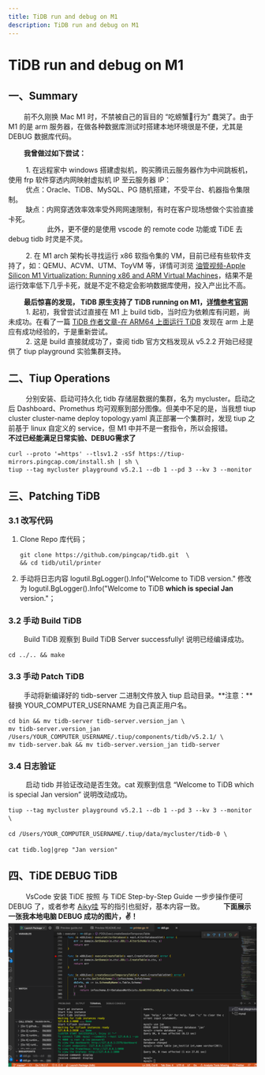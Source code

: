 ```yaml
---
title: TiDB run and debug on M1
description: TiDB run and debug on M1
---
```


# TiDB run and debug on M1

## 一、Summary

&nbsp;&nbsp;&nbsp;&nbsp;&nbsp;&nbsp;&nbsp;&nbsp;前不久刚换 Mac M1 时，不禁被自己的盲目的 “吃螃蟹🦀️行为” 蠢哭了。由于 M1 的是 arm 服务器，在做各种数据库测试时搭建本地环境很是不便，尤其是 DEBUG 数据库代码。

&nbsp;&nbsp;&nbsp;&nbsp;&nbsp;&nbsp;&nbsp;&nbsp;**我曾做过如下尝试：**  

&nbsp;&nbsp;&nbsp;&nbsp;&nbsp;&nbsp;&nbsp;&nbsp; 1. 在远程家中 windows 搭建虚拟机，购买腾讯云服务器作为中间跳板机，使用 frp 软件穿透内网映射虚拟机 IP 至云服务器 IP：  
&nbsp;&nbsp;&nbsp;&nbsp;&nbsp;&nbsp;&nbsp;&nbsp; 优点：Oracle、TiDB、MySQL、PG 随机搭建，不受平台、机器指令集限制。  
&nbsp;&nbsp;&nbsp;&nbsp;&nbsp;&nbsp;&nbsp;&nbsp; 缺点：内网穿透效率效率受外网网速限制，有时在客户现场想做个实验直接卡死。  
&nbsp;&nbsp;&nbsp;&nbsp;&nbsp;&nbsp;&nbsp;&nbsp;&nbsp;&nbsp;&nbsp;&nbsp;&nbsp;&nbsp;&nbsp;&nbsp;&nbsp;&nbsp;&nbsp; 此外，更不便的是使用 vscode 的 remote code 功能或 TiDE 去 debug tidb 时灵是不灵。  

&nbsp;&nbsp;&nbsp;&nbsp;&nbsp;&nbsp;&nbsp;&nbsp; 2. 在 M1 arch 架构长寻找运行 x86 软指令集的 VM，目前已经有些软件支持了，如：QEMU、ACVM、UTM、ToyVM 等，详情可浏览 [油管视频-Apple Silicon M1 Virtualization: Running x86 and ARM Virtual Machines](https://www.youtube.com/watch?v=vm8fvNxByHU)，结果不是运行效率低下几乎卡死，就是不定不稳定会影响数据库使用，投入产出比不高。  

&nbsp;&nbsp;&nbsp;&nbsp;&nbsp;&nbsp;&nbsp;&nbsp;**最后惊喜的发现， TiDB 原生支持了 TiDB running on M1，[详情参考官网](https://docs.pingcap.com/zh/tidb/stable/quick-start-with-tidb#%E5%9C%A8-mac-os-%E4%B8%8A%E9%83%A8%E7%BD%B2%E6%9C%AC%E5%9C%B0%E6%B5%8B%E8%AF%95%E7%8E%AF%E5%A2%83)**  
&nbsp;&nbsp;&nbsp;&nbsp;&nbsp;&nbsp;&nbsp;&nbsp; 1. 起初，我曾尝试过直接在 M1 上 build tidb，当时应为依赖库有问题，尚未成功。在看了一篇 [TiDB 作者文章-在 ARM64 上面运行 TiDB](https://www.jianshu.com/p/e07928fb7577) 发现在 arm 上是应有成功经验的，于是重新尝试。  
&nbsp;&nbsp;&nbsp;&nbsp;&nbsp;&nbsp;&nbsp;&nbsp; 2. 这是 build 直接就成功了，查阅 tidb 官方文档发现从 v5.2.2 开始已经提供了 tiup playground 实验集群支持。  

## 二、Tiup Operations

&nbsp;&nbsp;&nbsp;&nbsp;&nbsp;&nbsp;&nbsp;&nbsp; 分别安装、启动可持久化 tidb 存储层数据的集群，名为 mycluster。启动之后 Dashboard、Promethus 均可观察到部分图像。但美中不足的是，当我想 tiup cluster cluster-name deploy topology.yaml 真正部署一个集群时，发现 tiup 之前基于 linux 自定义的 service，但 M1 中并不是一套指令，所以会报错。
&nbsp;&nbsp;&nbsp;&nbsp;&nbsp;&nbsp;&nbsp;&nbsp; **不过已经能满足日常实验、DEBUG需求了**

```shell
curl --proto '=https' --tlsv1.2 -sSf https://tiup-mirrors.pingcap.com/install.sh | sh \
tiup --tag mycluster playground v5.2.1 --db 1 --pd 3 --kv 3 --monitor
```

## 三、Patching TiDB

### 3.1 改写代码

1. Clone Repo 库代码；

    ```shell
    git clone https://github.com/pingcap/tidb.git  \
    && cd tidb/util/printer 
    ```

2. 手动将日志内容 logutil.BgLogger().Info("Welcome to TiDB version." 修改为 logutil.BgLogger().Info("Welcome to TiDB **which is special Jan** version."；

### 3.2 手动 Build TiDB

&nbsp;&nbsp;&nbsp;&nbsp;&nbsp;&nbsp;&nbsp;&nbsp;Build TiDB 观察到 Build TiDB Server successfully! 说明已经编译成功。

```shell
cd ../.. && make
```

### 3.3 手动 Patch TiDB  

&nbsp;&nbsp;&nbsp;&nbsp;&nbsp;&nbsp;&nbsp;&nbsp;手动将新编译好的 tidb-server 二进制文件放入 tiup 启动目录。**注意：**替换 YOUR_COMPUTER_USERNAME 为自己真正用户名。

```shell
cd bin && mv tidb-server tidb-server.version_jan \
mv tidb-server.version_jan /Users/YOUR_COMPUTER_USERNAME/.tiup/components/tidb/v5.2.1/ \
mv tidb-server.bak && mv tidb-server.version_jan tidb-server
```

### 3.4 日志验证  

&nbsp;&nbsp;&nbsp;&nbsp;&nbsp;&nbsp;&nbsp;&nbsp;  启动 tidb 并验证改动是否生效。cat 观察到信息 “Welcome to TiDB which is special Jan version” 说明改动成功。

```shell
tiup --tag mycluster playground v5.2.1 --db 1 --pd 3 --kv 3 --monitor \

cd /Users/YOUR_COMPUTER_USERNAME/.tiup/data/mycluster/tidb-0 \

cat tidb.log|grep "Jan version"
```

## 四、TiDE DEBUG TiDB

&nbsp;&nbsp;&nbsp;&nbsp;&nbsp;&nbsp;&nbsp;&nbsp; VsCode 安装 TiDE 按照 与 TiDE Step-by-Step Guide 一步步操作便可 DEBUG 了，或者参考 [Aiky哇](https://blog.csdn.net/qq_35423190/article/details/115676932) 写的指引也挺好，基本内容一致。
&nbsp;&nbsp;&nbsp;&nbsp;&nbsp;&nbsp;&nbsp;&nbsp; **下面展示一张我本地电脑 DEBUG 成功的图片，✌️！**
![debug_m1](../../../../../images/tidb/07TiDB-CodeReading/debug_m1.png)
